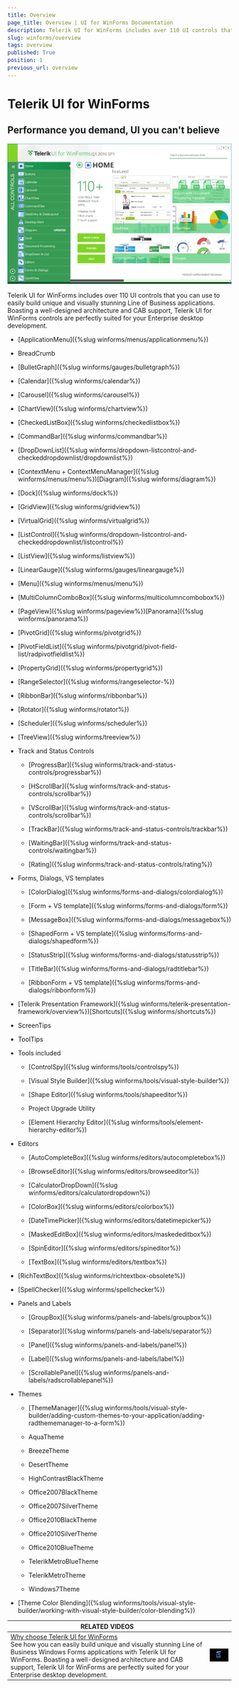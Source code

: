 ```yaml
---
title: Overview
page_title: Overview | UI for WinForms Documentation
description: Telerik UI for WinForms includes over 110 UI controls that you can use to easily build unique and visually stunning Line of Business applications.
slug: winforms/overview
tags: overview
published: True
position: 1
previous_url: overview
---
```


# Telerik UI for WinForms

## Performance you demand, UI you can't believe

![overview](images/overview.png)

Telerik UI for WinForms includes over 110 UI controls that you can use to easily build unique and visually stunning Line of Business applications. Boasting a well-designed architecture and CAB support, Telerik UI for WinForms controls are perfectly suited for your Enterprise desktop development. 

* [ApplicationMenu]({%slug winforms/menus/applicationmenu%})  
* BreadCrumb
* [BulletGraph]({%slug winforms/gauges/bulletgraph%})
* [Calendar]({%slug winforms/calendar%})
* [Carousel]({%slug winforms/carousel%})
* [ChartView]({%slug winforms/chartview%})
* [CheckedListBox]({%slug winforms/checkedlistbox%})
* [CommandBar]({%slug winforms/commandbar%})
* [DropDownList]({%slug winforms/dropdown-listcontrol-and-checkeddropdownlist/dropdownlist%})
* [ContextMenu + ContextMenuManager]({%slug winforms/menus/menu%})[Diagram]({%slug winforms/diagram%})
* [Dock]({%slug winforms/dock%})
* [GridView]({%slug winforms/gridview%})
* [VirtualGrid]({%slug winforms/virtualgrid%})
* [ListControl]({%slug winforms/dropdown-listcontrol-and-checkeddropdownlist/listcontrol%})
* [ListView]({%slug winforms/listview%})
* [LinearGauge]({%slug winforms/gauges/lineargauge%})
* [Menu]({%slug winforms/menus/menu%})
* [MultiColumnComboBox]({%slug winforms/multicolumncombobox%})
* [PageView]({%slug winforms/pageview%})[Panorama]({%slug winforms/panorama%})
* [PivotGrid]({%slug winforms/pivotgrid%})
* [PivotFieldList]({%slug winforms/pivotgrid/pivot-field-list/radpivotfieldlist%})
* [PropertyGrid]({%slug winforms/propertygrid%})
* [RangeSelector]({%slug winforms/rangeselector-%})
* [RibbonBar]({%slug winforms/ribbonbar%})
* [Rotator]({%slug winforms/rotator%})
* [Scheduler]({%slug winforms/scheduler%})
* [TreeView]({%slug winforms/treeview%})
* Track and Status Controls

	* [ProgressBar]({%slug winforms/track-and-status-controls/progressbar%})

	* [HScrollBar]({%slug winforms/track-and-status-controls/scrollbar%})

	* [VScrollBar]({%slug winforms/track-and-status-controls/scrollbar%})

	* [TrackBar]({%slug winforms/track-and-status-controls/trackbar%})

	* [WaitingBar]({%slug winforms/track-and-status-controls/waitingbar%})

	* [Rating]({%slug winforms/track-and-status-controls/rating%})

* Forms, Dialogs, VS templates

	* [ColorDialog]({%slug winforms/forms-and-dialogs/colordialog%})

	* [Form + VS template]({%slug winforms/forms-and-dialogs/form%})

	* [MessageBox]({%slug winforms/forms-and-dialogs/messagebox%})

	* [ShapedForm + VS template]({%slug winforms/forms-and-dialogs/shapedform%})

	* [StatusStrip]({%slug winforms/forms-and-dialogs/statusstrip%})

	* [TitleBar]({%slug winforms/forms-and-dialogs/radtitlebar%})

	* [RibbonForm + VS template]({%slug winforms/forms-and-dialogs/ribbonform%})
	
* [Telerik Presentation Framework]({%slug winforms/telerik-presentation-framework/overview%})[Shortcuts]({%slug winforms/shortcuts%})
* ScreenTips
* ToolTips
* Tools included

	* [ControlSpy]({%slug winforms/tools/controlspy%})

	* [Visual Style Builder]({%slug winforms/tools/visual-style-builder%})

	* [Shape Editor]({%slug winforms/tools/shapeeditor%})

	* Project Upgrade Utility

	* [Element Hierarchy Editor]({%slug winforms/tools/element-hierarchy-editor%})
	
* Editors

	* [AutoCompleteBox]({%slug winforms/editors/autocompletebox%})

	* [BrowseEditor]({%slug winforms/editors/browseeditor%})
	
	* [CalculatorDropDown]({%slug winforms/editors/calculatordropdown%})

	* [ColorBox]({%slug winforms/editors/colorbox%})

	* [DateTimePicker]({%slug winforms/editors/datetimepicker%})

	* [MaskedEditBox]({%slug winforms/editors/maskededitbox%})

	* [SpinEditor]({%slug winforms/editors/spineditor%})

	* [TextBox]({%slug winforms/editors/textbox%})
	
* [RichTextBox]({%slug winforms/richtextbox-obsolete%})

* [SpellChecker]({%slug winforms/spellchecker%})
* Panels and Labels

	* [GroupBox]({%slug winforms/panels-and-labels/groupbox%})

	* [Separator]({%slug winforms/panels-and-labels/separator%})

	* [Panel]({%slug winforms/panels-and-labels/panel%})

	* [Label]({%slug winforms/panels-and-labels/label%})

	* [ScrollablePanel]({%slug winforms/panels-and-labels/radscrollablepanel%})
	
* Themes

	* [ThemeManager]({%slug winforms/tools/visual-style-builder/adding-custom-themes-to-your-application/adding-radthememanager-to-a-form%})

	* AquaTheme

	* BreezeTheme

	* DesertTheme

	* HighContrastBlackTheme

	* Office2007BlackTheme

	* Office2007SilverTheme

	* Office2010BlackTheme

	* Office2010SilverTheme

	* Office2010BlueTheme
	
	* TelerikMetroBlueTheme

	* TelerikMetroTheme

	* Windows7Theme

* [Theme Color Blending]({%slug winforms/tools/visual-style-builder/working-with-visual-style-builder/color-blending%}) 

| RELATED VIDEOS |  |
| ------ | ------ |
|[Why choose Telerik UI for WinForms](http://www.telerik.com/videos/winforms/why-choose-telerik-ui-for-winforms)<br>See how you can easily build unique and visually stunning Line of Business Windows Forms applications with Telerik UI for WinForms. Boasting a well-designed architecture and CAB support, Telerik UI for WinForms are perfectly suited for your Enterprise desktop development.|![overview-video 001](images/overview-video001.png)|
